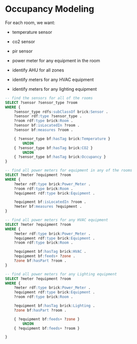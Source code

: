 # Occupancy Modeling

For each room, we want:
- temperature sensor
- co2 sensor
- pir sensor
- power meter for any equipment in the room

- identify AHU for all zones
- identify meters for any HVAC equipment

- identify meters for any lighting equipment

```sql
-- find the sensors for all of the rooms
SELECT ?sensor ?sensor_type ?room
WHERE {
    ?sensor_type rdfs:subClassOf brick:Sensor .
    ?sensor rdf:type ?sensor_type .
    ?room rdf:type brick:Room .
    ?sensor bf:isLocatedIn ?room .
    ?sensor bf:measures ?room .

    { ?sensor_type bf:hasTag brick:Temperature }
        UNION
    { ?sensor_type bf:hasTag brick:CO2 }
        UNION
    { ?sensor_type bf:hasTag brick:Occupancy }
}

-- find all power meters for equipment in any of the rooms
SELECT ?meter ?equipment ?room
WHERE {
    ?meter rdf:type brick:Power_Meter .
    ?room rdf:type brick:Room .
    ?equipment rdf:type brick:Equipment .

    ?equipment bf:isLocatedIn ?room .
    ?meter bf:measures ?equipment .
}

-- find all power meters for any HVAC equipment
SELECT ?meter ?equipment ?room
WHERE {
    ?meter rdf:type brick:Power_Meter .
    ?equipment rdf:type brick:Equipment .
    ?room rdf:type brick:Room .

    ?equipment bf:hasTag brick:HVAC .
    ?equipment bf:feeds+ ?zone .
    ?zone bf:hasPart ?room .
}

-- find all power meters for any Lighting equipment
SELECT ?meter ?equipment ?room
WHERE {
    ?meter rdf:type brick:Power_Meter .
    ?equipment rdf:type brick:Equipment .
    ?room rdf:type brick:Room .

    ?equipment bf:hasTag brick:Lighting .
    ?zone bf:hasPart ?room .

    { ?equipment bf:feeds+ ?zone }
        UNION
    { ?equipment bf:feeds+ ?room }

}
```

